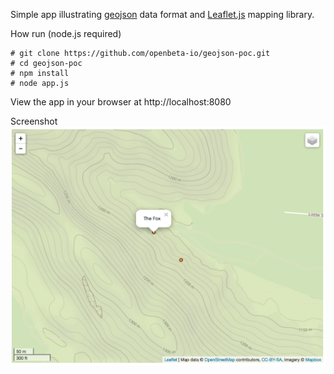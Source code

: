 Simple app illustrating [geojson](https://en.wikipedia.org/wiki/GeoJSON) data format and [Leaflet.js](http://leafletjs.com) mapping library.

How run (node.js required)
```
# git clone https://github.com/openbeta-io/geojson-poc.git
# cd geojson-poc
# npm install
# node app.js
```
View the app in your browser at http://localhost:8080 

Screenshot
![screen shot](geojson.png)
